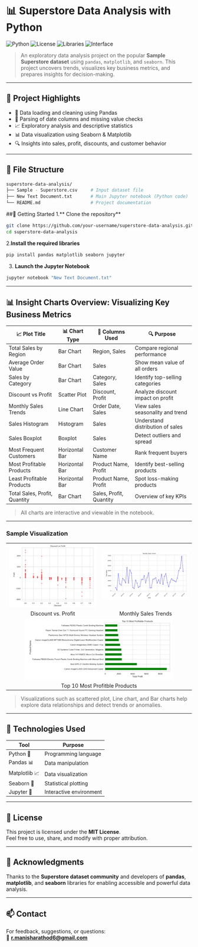 # 📊 Superstore Data Analysis with Python

![Python](https://img.shields.io/badge/Python-3.8+-blue.svg)
![License](https://img.shields.io/badge/License-MIT-green.svg)
![Libraries](https://img.shields.io/badge/Libraries-Pandas%20%7C%20Matplotlib%20%7C%20Seaborn-yellow.svg)
![Interface](https://img.shields.io/badge/Environment-Jupyter_Notebook-lightgrey.svg)

> An exploratory data analysis project on the popular **Sample Superstore dataset** using `pandas`, `matplotlib`, and `seaborn`. This project uncovers trends, visualizes key business metrics, and prepares insights for decision-making.

---

## 📌 Project Highlights

- 🧹 Data loading and cleaning using Pandas
- 📅 Parsing of date columns and missing value checks
- 📈 Exploratory analysis and descriptive statistics
- 📊 Data visualization using Seaborn & Matplotlib
- 🔍 Insights into sales, profit, discounts, and customer behavior

---

## 📁 File Structure

```bash
superstore-data-analysis/
├── Sample - Superstore.csv     # Input dataset file
├── New Text Document.txt       # Main Jupyter notebook (Python code)
└── README.md                   # Project documentation
```
##🚀 Getting Started
1.** Clone the repository**
```bash
git clone https://github.com/your-username/superstore-data-analysis.git
cd superstore-data-analysis
```
2.**Install the required libraries**
```bash
pip install pandas matplotlib seaborn jupyter
```
3. **Launch the Jupyter Notebook**
```bash
jupyter notebook "New Text Document.txt"
```

---

## 📊 Insight Charts Overview: Visualizing Key Business Metrics

| 📈 Plot Title                 | 📊 Chart Type    | 🧾 Columns Used             | 🔍 Purpose                            |
|------------------------------|------------------|-----------------------------|----------------------------------------|
| Total Sales by Region         | Bar Chart         | Region, Sales               | Compare regional performance           |
| Average Order Value           | Bar Chart         | Sales                       | Show mean value of all orders          |
| Sales by Category             | Bar Chart         | Category, Sales             | Identify top-selling categories        |
| Discount vs Profit            | Scatter Plot      | Discount, Profit            | Analyze discount impact on profit      |
| Monthly Sales Trends          | Line Chart        | Order Date, Sales           | View sales seasonality and trend       |
| Sales Histogram               | Histogram         | Sales                       | Understand distribution of sales       |
| Sales Boxplot                 | Boxplot           | Sales                       | Detect outliers and spread             |
| Most Frequent Customers       | Horizontal Bar    | Customer Name               | Rank frequent buyers                   |
| Most Profitable Products      | Horizontal Bar    | Product Name, Profit        | Identify best-selling products         |
| Least Profitable Products     | Horizontal Bar    | Product Name, Profit        | Spot loss-making products              |
| Total Sales, Profit, Quantity | Bar Chart         | Sales, Profit, Quantity     | Overview of key KPIs                   |

> All charts are interactive and viewable in the notebook.

---

### Sample Visualization

<table>
  <tr>
    <td><img src="scattered.PNG" alt="Discount vs. Profit" width="400"/></td>
    <td><img src="line.PNG" alt="Monthly Sales Trends" width="400"/></td>
  </tr>
  <tr>
    <td align="center">Discount vs. Profit</td>
    <td align="center">Monthly Sales Trends</td>
  </tr>
  <tr>
    <td colspan="2" align="center"><img src="barmost.PNG" alt="Top 10 Most Profitble Products" width="400"/></td>
  </tr>
  <tr>
    <td colspan="2" align="center">Top 10 Most Profitble Products</td>
  </tr>
</table>

> Visualizations such as scattered plot, Line chart, and Bar charts help explore data relationships and detect trends or anomalies.

---

## 🧪 Technologies Used

| Tool         | Purpose                   |
|--------------|---------------------------|
| Python 🐍     | Programming language       |
| Pandas 📊     | Data manipulation          |
| Matplotlib 📈 | Data visualization         |
| Seaborn 🐋    | Statistical plotting       |
| Jupyter 📒    | Interactive environment    |

---

## 📜 License

This project is licensed under the **MIT License**.  
Feel free to use, share, and modify with proper attribution.

---

## 🙌 Acknowledgments

Thanks to the **Superstore dataset community** and developers of **pandas**, **matplotlib**, and **seaborn** libraries for enabling accessible and powerful data analysis.

---

## 📫 Contact

For feedback, suggestions, or questions:  
📧 **r.manisharathod6@gmail.com**
